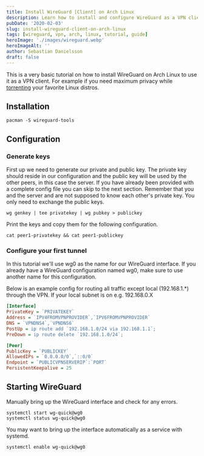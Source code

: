 ```yaml
---
title: Install WireGuard [Client] on Arch Linux
description: Learn how to install and configure WireGuard as a VPN client on Arch Linux, including key generation and secure tunnel setup.
pubDate: '2020-02-03'
slug: install-wireguard-client-on-arch-linux
tags: [wireguard, vpn, arch, linux, tutorial, guide]
heroImage: './images/wireguard.webp'
heroImageAlt: ''
author: Sebastian Danielsson
draft: false
---
```


This is a very basic tutorial on how to install WireGuard on Arch Linux to use it as a VPN client. For example if you need maximum privacy while [torrenting](/install-transmission-on-arch-linux/) your favorite Linux distros.

<!--truncate-->

## Installation

```shell
pacman -S wireguard-tools
```

## Configuration

### Generate keys

First up we need to generate our private and public key. The private key should reside in our configuration and the public key will be used by the other peers, in this case the server. If you have already been provided with a complete config file you can skip to the next section. Remember that you and the server and are not supposed to know each other's private key. You only need to exchange the public keys.

```shell
wg genkey | tee privatekey | wg pubkey > publickey
```

Print the keys and copy them for the following configuration.

```shell
cat peer1-privatekey && cat peer1-publickey
```

### Configure your first tunnel

In this tutorial we'll use wg0 as the name for our WireGuard interface. If you already have a WireGuard configuration named wg0, make sure to use another name for this configuration.

Below is an example config for routing all traffic except local (192.168.1.\*) through the VPN. If your local subnet is on e.g. 192.168.0.X

```ini title="/etc/wireguard/wg0.conf"
[Interface]
PrivateKey = `PRIVATEKEY`
Address = `IPV4FROMVPNPROVIDER`,`IPV6FROMVPNPROVIDER`
DNS = `VPNDNS4`,`VPNDNS6`
PostUp = ip route add `192.168.1.0/24 via 192.168.1.1`;
PreDown = ip route delete `192.168.1.0/24`;

[Peer]
PublicKey = `PUBLICKEY`
AllowedIPs = `0.0.0.0/0`,`::0/0`
Endpoint = `PUBLICVPNSERVERIP`:`PORT`
PersistentKeepalive = 25
```

## Starting WireGuard

Manually bring up the WireGuard interface and check for any errors.

```shell
systemctl start wg-quick@wg0
systemctl status wg-quick@wg0
```

You may want to bring up the interface automatically as a service with systemd.

```shell
systemctl enable wg-quick@wg0
```
